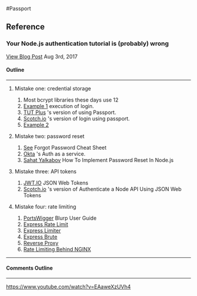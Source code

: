 #Passport



## Reference

### Your Node.js authentication tutorial is (probably) wrong
[View Blog Post](https://hackernoon.com/your-node-js-authentication-tutorial-is-wrong-f1a3bf831a46)
Aug 3rd, 2017

#### Outline
---

1. Mistake one: credential storage
    1. Most bcrypt libraries these days use 12
    2. [Example 1](https://github.com/tutsplus/passport-mongo) execution of login.
    3. [TUT Plus](https://code.tutsplus.com/tutorials/authenticating-nodejs-applications-with-passport--cms-21619) 's version of using Passport.
    4. [Scotch.io](https://scotch.io/tutorials/easy-node-authentication-setup-and-local) 's version of login using passport.
    5. [Example 2](https://github.com/scotch-io/easy-node-authentication/tree/local)

2. Mistake two: password reset
    1. [See](https://www.owasp.org/index.php/Forgot_Password_Cheat_Sheet) Forgot Password Cheat Sheet
    2. [Okta](https://developer.okta.com/pricing/) 's Auth as a service.
    3. [Sahat Yalkabov](http://sahatyalkabov.com/how-to-implement-password-reset-in-nodejs/) How To Implement Password Reset In Node.js

3. Mistake three: API tokens
    1. [JWT.IO](https://jwt.io/) JSON Web Tokens
    2. [Scotch.io](https://github.com/scotch-io/node-token-authentication) 's version of Authenticate a Node API Using JSON Web Tokens

4. Mistake four: rate limiting
    1. [PortsWigger](https://portswigger.net/burp/help/intruder_using) Blurp User Guide
    1. [Express Rate Limit](https://www.npmjs.com/package/express-rate-limit)
    1. [Express Limiter](https://www.npmjs.com/package/express-limiter)
    1. [Express Brute](https://www.npmjs.com/package/express-brute)
    1. [Reverse Proxy](https://expressjs.com/en/advanced/best-practice-performance.html#use-a-reverse-proxy)
    1. [Rate Limiting Behind NGINX](https://www.nginx.com/blog/rate-limiting-nginx/)

---
#### Comments Outline
---
https://www.youtube.com/watch?v=EAaweXzUVh4
